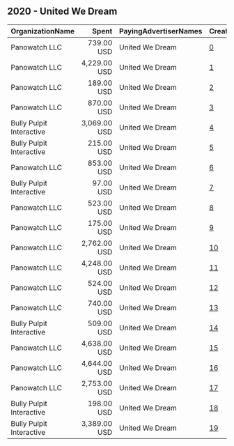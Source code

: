## 2020 - United We Dream 
|OrganizationName|Spent|PayingAdvertiserNames|CreativeUrls|Impressions|Genders|AgeBrackets|CountryCodes|BillingAddresses|CandidateBallotInformation|
|:---|---:|:---|:---|---:|:---|:---|:---|:---|:---|
|Panowatch  LLC|739.00 USD|United We Dream|[0](https://www.snap.com/political-ads/asset/88384d9298a7a10ac631561b58908431a3588932180fa750980428482789aecf?mediaType=mp4)|67,701||18-34||"8207 Taunton Pl,West Springfield,22152,US"|2020 Census|
|Panowatch  LLC|4,229.00 USD|United We Dream|[1](https://www.snap.com/political-ads/asset/88384d9298a7a10ac631561b58908431a3588932180fa750980428482789aecf?mediaType=mp4)|420,163||18-34|united states|"8207 Taunton Pl,West Springfield,22152,US"|2020 Census|
|Panowatch  LLC|189.00 USD|United We Dream|[2](https://www.snap.com/political-ads/asset/c2251e64a74928440f9022c0f87d88e111bac8871dfcfaa62bf8bbc20414c614?mediaType=mp4)|90,225||18-34|united states|"8207 Taunton Pl,West Springfield,22152,US"|2020 Census|
|Panowatch  LLC|870.00 USD|United We Dream|[3](https://www.snap.com/political-ads/asset/c37534c039aaac901638d3b1d4ec4d5330540fa332429517c13de4cccf0e350d?mediaType=mp4)|77,432||18-34|united states|"8207 Taunton Pl,West Springfield,22152,US"|2020 Census|
|Bully Pulpit Interactive|3,069.00 USD|United We Dream|[4](https://www.snap.com/political-ads/asset/85a161bef0e11c077659ece2ee8c75462b6195c9d23472c59a5c6464a2685d16?mediaType=mp4)|2,067,537||39-|united states|"1445 New York Ave NW,Washington,20005,US"||
|Bully Pulpit Interactive|215.00 USD|United We Dream|[5](https://www.snap.com/political-ads/asset/a24a59278fcae70a1555d602ec7d3a4b391c57f72b319d9b7f71bf157da62739?mediaType=jpg)|93,418||39-|united states|"1445 New York Ave NW,Washington,20005,US"||
|Panowatch  LLC|853.00 USD|United We Dream|[6](https://www.snap.com/political-ads/asset/dd8d7f0149e9151d0771bc8184888c1c254587ca4db8e80ef114523b0f212f13?mediaType=mp4)|75,935||18-34|united states|"8207 Taunton Pl,West Springfield,22152,US"|2020 Census|
|Bully Pulpit Interactive|97.00 USD|United We Dream|[7](https://www.snap.com/political-ads/asset/fd31924be44488df0973c4a3acd2988e09e0ab8088b1f49f668b75681d3e0077?mediaType=mp4)|43,551||39-|united states|"1445 New York Ave NW,Washington,20005,US"||
|Panowatch  LLC|523.00 USD|United We Dream|[8](https://www.snap.com/political-ads/asset/0838fe00e00871fe2681480a1e764db014a78433eca144f20f68e6b45ad50aee?mediaType=mp4)|46,997||18-34||"8207 Taunton Pl,West Springfield,22152,US"|2020 Census|
|Panowatch  LLC|175.00 USD|United We Dream|[9](https://www.snap.com/political-ads/asset/553cdb2e56f1d5c9c4eba26104cd3b99be38ff4d115d56f92535c7c0d6ccc5d5?mediaType=mp4)|79,369||18-34|united states|"8207 Taunton Pl,West Springfield,22152,US"|2020 Census|
|Panowatch  LLC|2,762.00 USD|United We Dream|[10](https://www.snap.com/political-ads/asset/0838fe00e00871fe2681480a1e764db014a78433eca144f20f68e6b45ad50aee?mediaType=mp4)|267,991||18-34|united states|"8207 Taunton Pl,West Springfield,22152,US"|2020 Census|
|Panowatch  LLC|4,248.00 USD|United We Dream|[11](https://www.snap.com/political-ads/asset/0838fe00e00871fe2681480a1e764db014a78433eca144f20f68e6b45ad50aee?mediaType=mp4)|421,955||18-34|united states|"8207 Taunton Pl,West Springfield,22152,US"|2020 Census|
|Panowatch  LLC|524.00 USD|United We Dream|[12](https://www.snap.com/political-ads/asset/88384d9298a7a10ac631561b58908431a3588932180fa750980428482789aecf?mediaType=mp4)|47,123||18-34||"8207 Taunton Pl,West Springfield,22152,US"|2020 Census|
|Panowatch  LLC|740.00 USD|United We Dream|[13](https://www.snap.com/political-ads/asset/0838fe00e00871fe2681480a1e764db014a78433eca144f20f68e6b45ad50aee?mediaType=mp4)|67,737||18-34||"8207 Taunton Pl,West Springfield,22152,US"|2020 Census|
|Bully Pulpit Interactive|509.00 USD|United We Dream|[14](https://www.snap.com/political-ads/asset/4f42adf76add645e244d9dc24e9e978dac7de326f547f8ba569e15b9a7c8b5a3?mediaType=jpg)|204,643||39-|united states|"1445 New York Ave NW,Washington,20005,US"||
|Panowatch  LLC|4,638.00 USD|United We Dream|[15](https://www.snap.com/political-ads/asset/dd8d7f0149e9151d0771bc8184888c1c254587ca4db8e80ef114523b0f212f13?mediaType=mp4)|413,906||18-34|united states|"8207 Taunton Pl,West Springfield,22152,US"|2020 Census|
|Panowatch  LLC|4,644.00 USD|United We Dream|[16](https://www.snap.com/political-ads/asset/c37534c039aaac901638d3b1d4ec4d5330540fa332429517c13de4cccf0e350d?mediaType=mp4)|414,466||18-34|united states|"8207 Taunton Pl,West Springfield,22152,US"|2020 Census|
|Panowatch  LLC|2,753.00 USD|United We Dream|[17](https://www.snap.com/political-ads/asset/88384d9298a7a10ac631561b58908431a3588932180fa750980428482789aecf?mediaType=mp4)|267,066||18-34|united states|"8207 Taunton Pl,West Springfield,22152,US"|2020 Census|
|Bully Pulpit Interactive|198.00 USD|United We Dream|[18](https://www.snap.com/political-ads/asset/d6c7a3dc0347670a77a9efd60f2afe6b7e364c37cb1f22bf91b10b23f9f9f60c?mediaType=mp4)|83,409||39-|united states|"1445 New York Ave NW,Washington,20005,US"||
|Bully Pulpit Interactive|3,389.00 USD|United We Dream|[19](https://www.snap.com/political-ads/asset/9449ce12cae037abb8f8046380bbd24f32e2852b444564fedd1cdcc0106f1a8c?mediaType=mp4)|2,308,621||39-|united states|"1445 New York Ave NW,Washington,20005,US"||
